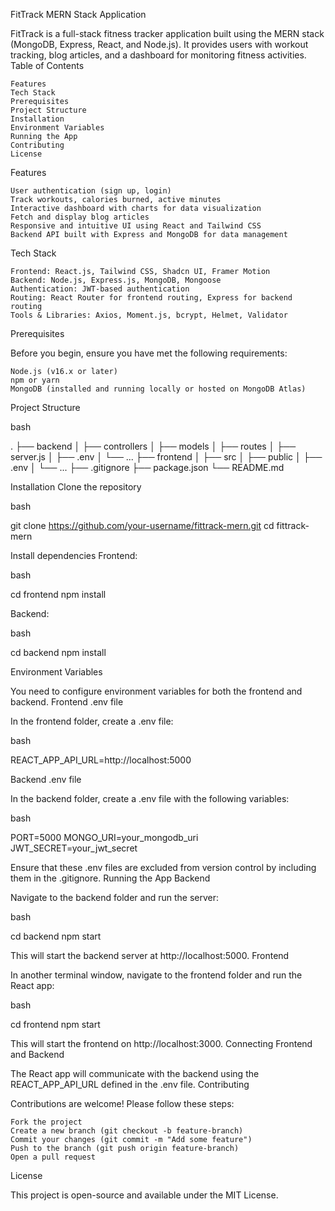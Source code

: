 FitTrack MERN Stack Application

FitTrack is a full-stack fitness tracker application built using the MERN stack (MongoDB, Express, React, and Node.js). It provides users with workout tracking, blog articles, and a dashboard for monitoring fitness activities.
Table of Contents

    Features
    Tech Stack
    Prerequisites
    Project Structure
    Installation
    Environment Variables
    Running the App
    Contributing
    License

Features

    User authentication (sign up, login)
    Track workouts, calories burned, active minutes
    Interactive dashboard with charts for data visualization
    Fetch and display blog articles
    Responsive and intuitive UI using React and Tailwind CSS
    Backend API built with Express and MongoDB for data management

Tech Stack

    Frontend: React.js, Tailwind CSS, Shadcn UI, Framer Motion
    Backend: Node.js, Express.js, MongoDB, Mongoose
    Authentication: JWT-based authentication
    Routing: React Router for frontend routing, Express for backend routing
    Tools & Libraries: Axios, Moment.js, bcrypt, Helmet, Validator

Prerequisites

Before you begin, ensure you have met the following requirements:

    Node.js (v16.x or later)
    npm or yarn
    MongoDB (installed and running locally or hosted on MongoDB Atlas)

Project Structure

bash

.
├── backend
│   ├── controllers
│   ├── models
│   ├── routes
│   ├── server.js
│   ├── .env
│   └── ...
├── frontend
│   ├── src
│   ├── public
│   ├── .env
│   └── ...
├── .gitignore
├── package.json
└── README.md

Installation
Clone the repository

bash

git clone https://github.com/your-username/fittrack-mern.git
cd fittrack-mern

Install dependencies
Frontend:

bash

cd frontend
npm install

Backend:

bash

cd backend
npm install

Environment Variables

You need to configure environment variables for both the frontend and backend.
Frontend .env file

In the frontend folder, create a .env file:

bash

REACT_APP_API_URL=http://localhost:5000

Backend .env file

In the backend folder, create a .env file with the following variables:

bash

PORT=5000
MONGO_URI=your_mongodb_uri
JWT_SECRET=your_jwt_secret

Ensure that these .env files are excluded from version control by including them in the .gitignore.
Running the App
Backend

Navigate to the backend folder and run the server:

bash

cd backend
npm start

This will start the backend server at http://localhost:5000.
Frontend

In another terminal window, navigate to the frontend folder and run the React app:

bash

cd frontend
npm start

This will start the frontend on http://localhost:3000.
Connecting Frontend and Backend

The React app will communicate with the backend using the REACT_APP_API_URL defined in the .env file.
Contributing

Contributions are welcome! Please follow these steps:

    Fork the project
    Create a new branch (git checkout -b feature-branch)
    Commit your changes (git commit -m "Add some feature")
    Push to the branch (git push origin feature-branch)
    Open a pull request

License

This project is open-source and available under the MIT License.
